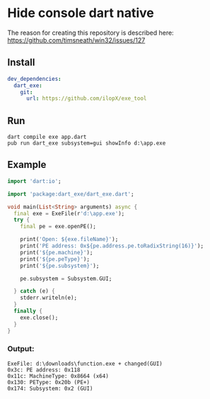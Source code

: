 # Hide console dart native
The reason for creating this repository is described here: https://github.com/timsneath/win32/issues/127
## Install
```yaml
dev_dependencies:
  dart_exe:
    git:
      url: https://github.com/ilopX/exe_tool
```

## Run
```batch
dart compile exe app.dart
pub run dart_exe subsystem=gui showInfo d:\app.exe
```

## Example
```dart
import 'dart:io';

import 'package:dart_exe/dart_exe.dart';

void main(List<String> arguments) async {
  final exe = ExeFile(r'd:\app.exe');
  try {
    final pe = exe.openPE();

    print('Open: ${exe.fileName}');
    print('PE address: 0x${pe.address.pe.toRadixString(16)}');
    print('${pe.machine}');
    print('${pe.peType}');
    print('${pe.subsystem}');

    pe.subsystem = Subsystem.GUI;

  } catch (e) {
    stderr.writeln(e);
  }
  finally {
    exe.close();
  }
}
```

### Output:
```
ExeFile: d:\downloads\function.exe + changed(GUI)
0x3c: PE address: 0x118
0x11c: MachineType: 0x8664 (x64)
0x130: PEType: 0x20b (PE+)
0x174: Subsystem: 0x2 (GUI)
```
